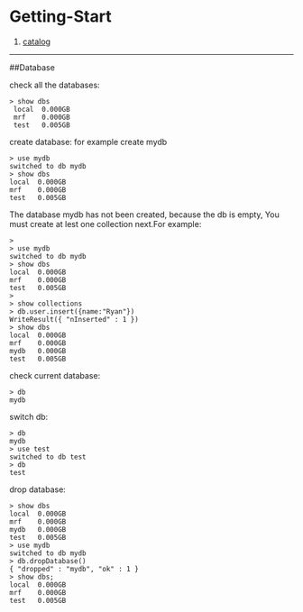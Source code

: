 Getting-Start
=============

1. [catalog](/readme.md "目录")



-------------------------------
##Database

check all the databases:    
```
> show dbs
 local  0.000GB
 mrf    0.000GB
 test   0.005GB
```

create database: for example create  mydb   
```
> use mydb
switched to db mydb
> show dbs
local  0.000GB
mrf    0.000GB
test   0.005GB
```
The database mydb has not been created, because the db is empty, 
You must create at lest one collection next.For example:    
```
>
> use mydb
switched to db mydb
> show dbs
local  0.000GB
mrf    0.000GB
test   0.005GB
>
> show collections
> db.user.insert({name:"Ryan"})
WriteResult({ "nInserted" : 1 })
> show dbs
local  0.000GB
mrf    0.000GB
mydb   0.000GB
test   0.005GB
```


check current database:    
```
> db
mydb
```

switch db:
```
> db
mydb
> use test
switched to db test
> db
test
```

drop database:    
```
> show dbs
local  0.000GB
mrf    0.000GB
mydb   0.000GB
test   0.005GB
> use mydb
switched to db mydb
> db.dropDatabase()
{ "dropped" : "mydb", "ok" : 1 }
> show dbs;
local  0.000GB
mrf    0.000GB
test   0.005GB
```


